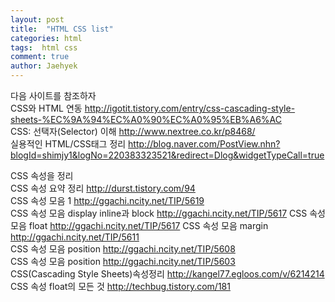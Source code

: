 ```yaml
---
layout: post
title:  "HTML CSS list"
categories: html
tags:  html css
comment: true
author: Jaehyek
---
```


다음 사이트를 참조하자  
CSS와 HTML 연동 <http://igotit.tistory.com/entry/css-cascading-style-sheets-%EC%9A%94%EC%A0%90%EC%A0%95%EB%A6%AC>  
CSS: 선택자(Selector) 이해 <http://www.nextree.co.kr/p8468/>  
실용적인 HTML/CSS태그 정리 <http://blog.naver.com/PostView.nhn?blogId=shimjy1&logNo=220383323521&redirect=Dlog&widgetTypeCall=true>  

  
CSS 속성을 정리  
CSS 속성 요약 정리 <http://durst.tistory.com/94>  
CSS 속성 모음 1 <http://ggachi.ncity.net/TIP/5619>  
CSS 속성 모음 display inline과 block <http://ggachi.ncity.net/TIP/5617>
CSS 속성 모음 float <http://ggachi.ncity.net/TIP/5617>
CSS 속성 모음 margin  <http://ggachi.ncity.net/TIP/5611>  
CSS 속성 모음 position  <http://ggachi.ncity.net/TIP/5608>  
CSS 속성 모음 position  <http://ggachi.ncity.net/TIP/5603>  
CSS(Cascading Style Sheets)속성정리 <http://kangel77.egloos.com/v/6214214>  
CSS 속성 float의 모든 것 <http://techbug.tistory.com/181>
